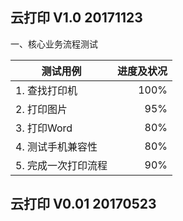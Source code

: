 
## 云打印 V1.0  20171123

一、核心业务流程测试

| 测试用例 | 进度及状况 |
| --------    | -----:    |
| 1. 查找打印机                      | 100% |
| 2. 打印图片		| 95% |
| 3. 打印Word   | 80% |
| 4. 测试手机兼容性           | 80% |
| 5. 完成一次打印流程                        | 90% |




## 云打印 V0.01  20170523





